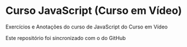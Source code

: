 # Curso JavaScript (Curso em Vídeo)
 Exercícios e Anotações do curso de JavaScript do Curso em Vídeo

Este repositório foi sincronizado com o do GitHub